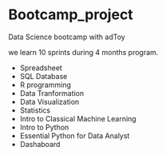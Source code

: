 # Bootcamp_project
Data Science bootcamp with adToy

we learn 10 sprints during 4 months program.
- Spreadsheet
- SQL Database
- R programming
- Data Tranformation
- Data Visualization
- Statistics
- Intro to Classical Machine Learning
- Intro to Python
- Essential Python for Data Analyst
- Dashaboard
